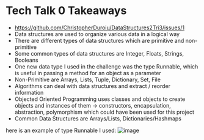 # Tech Talk 0 Takeaways

- https://github.com/ChristopherDuroiu/DataStructures2Tri3/issues/1
- Data structures are used to organize various data in a logical way
- There are different types of data structures which are primitive and non-primitive
- Some common types of data structures are Integer, Floats, Strings, Booleans
- One new data type I used in the challenge was the type Runnable, which is useful in passing a method for an object as a parameter
- Non-Primitive are Arrays, Lists, Tuple, Dictionary, Set, File
- Algorithms can deal with data structures and extract / reorder information
- Objected Oriented Programming uses classes and objects to create objects and instances of them -> constructors, encapsulation, abstraction, polymorphism which could have been used for this project
- Common Data Structures are Arrays/Lists, Dictionaries/Hashmaps

here is an example of type Runnable I used:
![image](https://user-images.githubusercontent.com/89252299/158219765-39ce4c69-b72c-4dcf-ba94-989e21001d4c.png)
